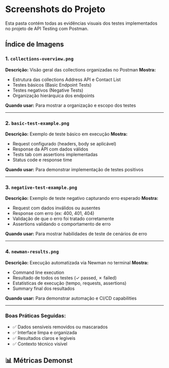 # Screenshots do Projeto

Esta pasta contém todas as evidências visuais dos testes implementados no projeto de API Testing com Postman.

## Índice de Imagens

### 1. `collections-overview.png`
**Descrição:** Visão geral das collections organizadas no Postman
**Mostra:** 
- Estrutura das collections Address API e Contact List
- Testes básicos (Basic Endpoint Tests) 
- Testes negativos (Negative Tests)
- Organização hierárquica dos endpoints

**Quando usar:** Para mostrar a organização e escopo dos testes

---

### 2. `basic-test-example.png`
**Descrição:** Exemplo de teste básico em execução
**Mostra:**
- Request configurado (headers, body se aplicável)
- Response da API com dados válidos
- Tests tab com assertions implementadas
- Status code e response time

**Quando usar:** Para demonstrar implementação de testes positivos

---

### 3. `negative-test-example.png`
**Descrição:** Exemplo de teste negativo capturando erro esperado
**Mostra:**
- Request com dados inválidos ou ausentes
- Response com erro (ex: 400, 401, 404)
- Validação de que o erro foi tratado corretamente
- Assertions validando o comportamento de erro

**Quando usar:** Para mostrar habilidades de teste de cenários de erro

---

### 4. `newman-results.png`
**Descrição:** Execução automatizada via Newman no terminal
**Mostra:**
- Command line execution
- Resultado de todos os testes (✓ passed, ✗ failed)
- Estatísticas de execução (tempo, requests, assertions)
- Summary final dos resultados

**Quando usar:** Para demonstrar automação e CI/CD capabilities

---



### Boas Práticas Seguidas:
- ✅ Dados sensíveis removidos ou mascarados
- ✅ Interface limpa e organizada
- ✅ Resultados claros e legíveis
- ✅ Contexto técnico visível

## 📊 Métricas Demonst
